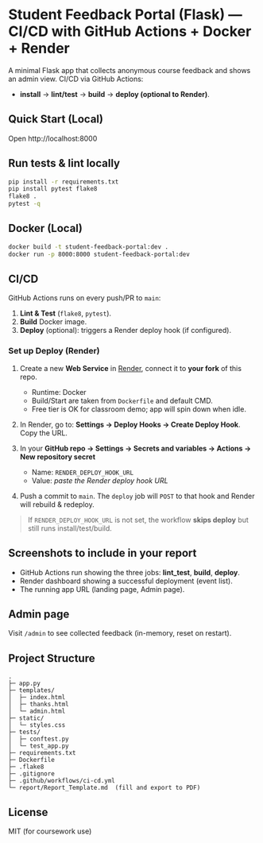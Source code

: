 
# Student Feedback Portal (Flask) — CI/CD with GitHub Actions + Docker + Render

A minimal Flask app that collects anonymous course feedback and shows an admin view.
CI/CD via GitHub Actions:
- **install** → **lint/test** → **build** → **deploy (optional to Render)**.

## Quick Start (Local)

Open http://localhost:8000

## Run tests & lint locally
```bash
pip install -r requirements.txt
pip install pytest flake8
flake8 .
pytest -q
```

## Docker (Local)
```bash
docker build -t student-feedback-portal:dev .
docker run -p 8000:8000 student-feedback-portal:dev
```

## CI/CD
GitHub Actions runs on every push/PR to `main`:
1. **Lint & Test** (`flake8`, `pytest`).
2. **Build** Docker image.
3. **Deploy** (optional): triggers a Render deploy hook (if configured).

### Set up Deploy (Render)

1. Create a new **Web Service** in [Render](https://render.com/), connect it to **your fork** of this repo.
   - Runtime: Docker
   - Build/Start are taken from `Dockerfile` and default CMD.
   - Free tier is OK for classroom demo; app will spin down when idle.

2. In Render, go to: **Settings → Deploy Hooks → Create Deploy Hook**. Copy the URL.

3. In your **GitHub repo → Settings → Secrets and variables → Actions → New repository secret**
   - Name: `RENDER_DEPLOY_HOOK_URL`
   - Value: *paste the Render deploy hook URL*

4. Push a commit to `main`. The `deploy` job will `POST` to that hook and Render will rebuild & redeploy.

> If `RENDER_DEPLOY_HOOK_URL` is not set, the workflow **skips deploy** but still runs install/test/build.

## Screenshots to include in your report
- GitHub Actions run showing the three jobs: **lint_test**, **build**, **deploy**.
- Render dashboard showing a successful deployment (event list).
- The running app URL (landing page, Admin page).

## Admin page
Visit `/admin` to see collected feedback (in-memory, reset on restart).

## Project Structure
```
.
├─ app.py
├─ templates/
│  ├─ index.html
│  ├─ thanks.html
│  └─ admin.html
├─ static/
│  └─ styles.css
├─ tests/
│  ├─ conftest.py
│  └─ test_app.py
├─ requirements.txt
├─ Dockerfile
├─ .flake8
├─ .gitignore
├─ .github/workflows/ci-cd.yml
└─ report/Report_Template.md  (fill and export to PDF)
```

## License
MIT (for coursework use)
